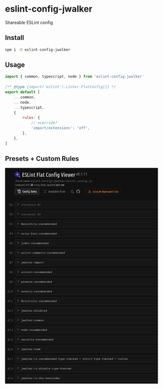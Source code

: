 # eslint-config-jwalker

Shareable ESLint config

## Install

```sh
npm i -D eslint-config-jwalker
```

## Usage

```javascript
import { common, typescript, node } from 'eslint-config-jwalker'

/** @type {import('eslint').Linter.FlatConfig[]} */
export default [
    ...common,
    ...node,
    ...typescript,
    {
        rules: {
            // override?
            'import/extensions': 'off',
        },
    },
]
```

## Presets + Custom Rules

![Screenshot](ESLint-Flat-Config-Viewer.png)
